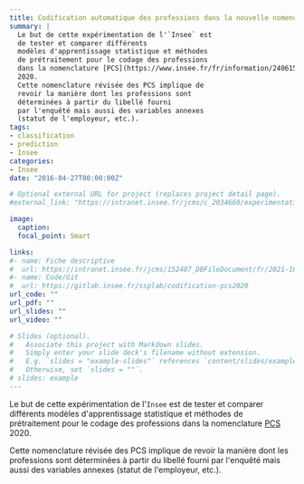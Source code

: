 ```yaml
---
title: Codification automatique des professions dans la nouvelle nomenclature des PCS
summary: |
  Le but de cette expérimentation de l'`Insee` est
  de tester et comparer différents
  modèles d'apprentissage statistique et méthodes
  de prétraitement pour le codage des professions
  dans la nomenclature [PCS](https://www.insee.fr/fr/information/2406153)
  2020.
  Cette nomenclature révisée des PCS implique de
  revoir la manière dont les professions sont
  déterminées à partir du libellé fourni
  par l'enquêté mais aussi des variables annexes
  (statut de l'employeur, etc.).
tags:
- classification
- prediction
- Insee
categories:
- Insee
date: "2016-04-27T00:00:00Z"

# Optional external URL for project (replaces project detail page).
#external_link: "https://intranet.insee.fr/jcms/c_2034660/experimentations"

image:
  caption: 
  focal_point: Smart

links:
#- name: Fiche descriptive
#  url: https://intranet.insee.fr/jcms/152407_DBFileDocument/fr/2021-18494-dg75-l401
#- name: Code/Git
#  url: https://gitlab.insee.fr/ssplab/codification-pcs2020
url_code: ""
url_pdf: ""
url_slides: ""
url_video: ""

# Slides (optional).
#   Associate this project with Markdown slides.
#   Simply enter your slide deck's filename without extension.
#   E.g. `slides = "example-slides"` references `content/slides/example-slides.md`.
#   Otherwise, set `slides = ""`.
# slides: example
---
```


Le but de cette expérimentation de l'`Insee` est
de tester et comparer différents
modèles d'apprentissage statistique et méthodes
de prétraitement pour le codage des professions
dans la nomenclature [PCS](https://www.insee.fr/fr/information/2406153)
2020.

Cette nomenclature révisée des PCS implique de
revoir la manière dont les professions sont
déterminées à partir du libellé fourni
par l'enquêté mais aussi des variables annexes
(statut de l'employeur, etc.).
